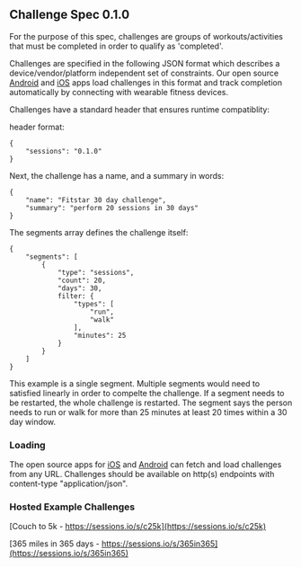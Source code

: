 ## Challenge Spec 0.1.0

For the purpose of this spec, challenges are groups of workouts/activities that must be completed in order to qualify as 'completed'.

Challenges are specified in the following JSON format which describes a device/vendor/platform independent set of constraints. Our open source [Android](https://github.com/sessions-io/smrt-android) and [iOS](https://github.com/sessions-io/smrt-ios) apps load challenges in this format and track completion automatically by connecting with wearable fitness devices.

Challenges have a standard header that ensures runtime compatiblity:

header format:

	{
		"sessions": "0.1.0"
	}

Next, the challenge has a name, and a summary in words:

	{
		"name": "Fitstar 30 day challenge",
		"summary": "perform 20 sessions in 30 days"
	}
	
The segments array defines the challenge itself:

	{
		"segments": [
			{
				"type": "sessions",
				"count": 20,
				"days": 30,
				filter: {
					"types": [
						"run",
						"walk"
					],
					"minutes": 25
				}
			}
		]
	}

This example is a single segment. Multiple segments would need to satisfied linearly in order to compelte the challenge. If a segment needs to be restarted, the whole challenge is restarted. The segment says the person needs to run or walk for more than 25 minutes at least 20 times within a 30 day window.

### Loading 

The open source apps for [iOS](https://github.com/sessions-io/smrt-ios) and [Android](https://github.com/sessions-io/smrt-android) can fetch and load challenges from any URL.
Challenges should be available on http(s) endpoints with content-type "application/json".

### Hosted Example Challenges

[Couch to 5k - https://sessions.io/s/c25k](https://sessions.io/s/c25k)

[365 miles in 365 days - https://sessions.io/s/365in365](https://sessions.io/s/365in365)
